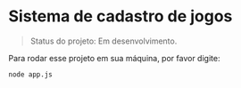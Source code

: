 <h1>Sistema de cadastro de jogos</h1>

>Status do projeto: Em desenvolvimento.

Para rodar esse projeto em sua máquina, por favor digite:

```
node app.js
```
